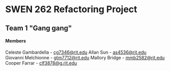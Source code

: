 # SWEN 262 Refactoring Project
## Team 1 "Gang gang"

#### Members
Celeste Gambardella - cg7346@rit.edu
Allan Sun - as4536@rit.edu
Giovanni Melchionne - gtm7712@rit.edu
Mallory Bridge - mmb2582@rit.edu
Cooper Farrar - clf3878@g.rit.edu